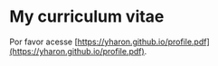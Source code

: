 # My curriculum vitae

Por favor acesse [https://yharon.github.io/profile.pdf](https://yharon.github.io/profile.pdf).
